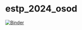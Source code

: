 # estp_2024_osod
[![Binder](https://mybinder.org/badge_logo.svg)](https://mybinder.org/v2/gh/SpitzBolz/estp_2024_osod/HEAD)
